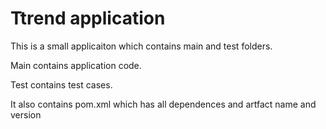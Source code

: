 # Ttrend application

This is a small applicaiton which contains main and test folders. 

Main contains application code.  

Test contains test cases.  

It also contains pom.xml which has all dependences and artfact name and version

